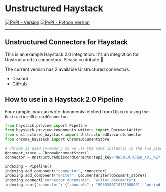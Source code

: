 # Unstructured Haystack

[![PyPI - Version](https://img.shields.io/pypi/v/unstructured-haystack.svg)](https://pypi.org/project/unstructured-haystack)
[![PyPI - Python Version](https://img.shields.io/pypi/pyversions/unstructured-haystack.svg)](https://pypi.org/project/unstructured-haystack)

-----

## Unstructured Connectors for Haystack

This is an example Haystack 2.0 integration. It's an integration for Unstructured.io connectors. Please contribute 🚀

The current version has 2 available Unstructured connectors:
- Discord
- GitHub

## How to use in a Haystack 2.0 Pipeline 
For example, you can write documents fetched from Discord using the `UnstructuredDiscordConnector`:

```python
from haystack.preview import Pipeline
from haystack.preview.components.writers import DocumentWriter
from unstructured_haystack import UnstructuredDiscordConnector
from chroma_haystack import ChromaDocumentStore

# Chroma is used in-memory so we use the same instances in the two pipelines below
document_store = ChromaDocumentStore()
connector = UnstructuredDiscordConnector(api_key="UNSTRUCTURED_API_KEY", discord_token="DISCORD_TOKEN")

indexing = Pipeline()
indexing.add_component("connector", connector)
indexing.add_component("writer", DocumentWriter(document_store))
indexing.connect("connector.documents", "writer.documents")
indexing.run({"connector": {"channels" : "993539071815200889", "period": 3, "output_dir" : "discord-example"}})

```